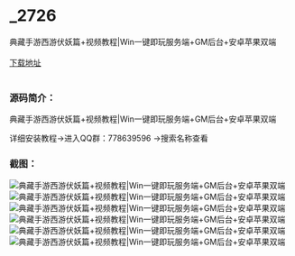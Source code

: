 # _2726
典藏手游西游伏妖篇+视频教程|Win一键即玩服务端+GM后台+安卓苹果双端
<br/></br>
[下载地址](https://www.uuid2.com/2726.html "下载地址")
<br/></br>
<h3>源码简介：</h3>
<p>典藏手游西游伏妖篇+视频教程|Win一键即玩服务端+GM后台+安卓苹果双端<p>
<p>详细安装教程->进入QQ群：778639596 ->搜索名称查看<p>
<h3>截图：</h3>
<img src="https://www.uuid2.com/wp-content/uploads/img/202109/07bc5a9738.png" alt="典藏手游西游伏妖篇+视频教程|Win一键即玩服务端+GM后台+安卓苹果双端"><img src="https://www.uuid2.com/wp-content/uploads/img/202109/fcbb081949.jpg" alt="典藏手游西游伏妖篇+视频教程|Win一键即玩服务端+GM后台+安卓苹果双端"><img src="https://www.uuid2.com/wp-content/uploads/img/202109/7e5be2f589.jpg" alt="典藏手游西游伏妖篇+视频教程|Win一键即玩服务端+GM后台+安卓苹果双端"><img src="https://www.uuid2.com/wp-content/uploads/img/202109/7e5be2f769.jpg" alt="典藏手游西游伏妖篇+视频教程|Win一键即玩服务端+GM后台+安卓苹果双端"><img src="https://www.uuid2.com/wp-content/uploads/img/202109/0b66bdd119.jpg" alt="典藏手游西游伏妖篇+视频教程|Win一键即玩服务端+GM后台+安卓苹果双端"><img src="https://www.uuid2.com/wp-content/uploads/img/202109/71fa6d9905.jpg" alt="典藏手游西游伏妖篇+视频教程|Win一键即玩服务端+GM后台+安卓苹果双端">
